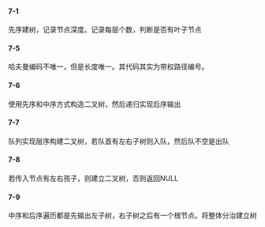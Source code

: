 #### 7-1
先序建树，记录节点深度。记录每层个数，判断是否有叶子节点

#### 7-5
哈夫曼编码不唯一，但是长度唯一。其代码其实为带权路径编号。

#### 7-6 
使用先序和中序方式构造二叉树，然后递归实现后序输出

#### 7-7 
队列实现层序构建二叉树，若队首有左右子树则入队，然后队不空是出队

#### 7-8 
若传入节点有左右孩子，则建立二叉树，否则返回NULL

#### 7-9
中序和后序遍历都是先输出左子树，右子树之后有一个根节点。将整体分治建立树
